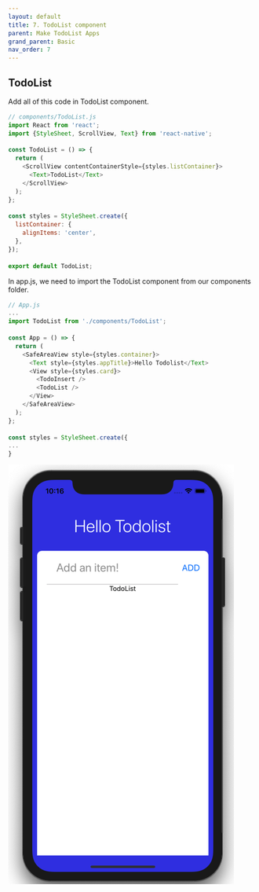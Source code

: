 ```yaml
---
layout: default
title: 7. TodoList component
parent: Make TodoList Apps
grand_parent: Basic
nav_order: 7
---
```


## TodoList

Add all of this code in TodoList component.

```js
// components/TodoList.js
import React from 'react';
import {StyleSheet, ScrollView, Text} from 'react-native';

const TodoList = () => {
  return (
    <ScrollView contentContainerStyle={styles.listContainer}>
      <Text>TodoList</Text>
    </ScrollView>
  );
};

const styles = StyleSheet.create({
  listContainer: {
    alignItems: 'center',
  },
});

export default TodoList;
```

In app.js, we need to import the TodoList component from our components folder.

```js
// App.js
...
import TodoList from './components/TodoList';

const App = () => {
  return (
    <SafeAreaView style={styles.container}>
      <Text style={styles.appTitle}>Hello Todolist</Text>
      <View style={styles.card}>
        <TodoInsert />
        <TodoList />
      </View>
    </SafeAreaView>
  );
};

const styles = StyleSheet.create({
...
}
```

![](../images/TodoList.png "TodoList.png")